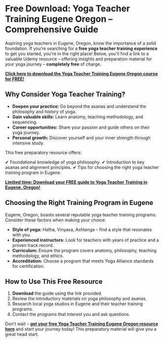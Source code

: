 # Free Download: Yoga Teacher Training Eugene Oregon – Comprehensive Guide

Aspiring yoga teachers in Eugene, Oregon, know the importance of a solid foundation. If you’re searching for a **free yoga teacher training experience** to get you started, you're in the right place! Below, you'll find a link to a valuable Udemy resource – offering insights and preparation material for your yoga journey – **completely free** of charge.

[**Click here to download the Yoga Teacher Training Eugene Oregon course for FREE!**](https://udemywork.com/yoga-teacher-training-eugene-oregon)

## Why Consider Yoga Teacher Training?

*   **Deepen your practice:** Go beyond the asanas and understand the philosophy and history of yoga.
*   **Gain valuable skills:** Learn anatomy, teaching methodology, and sequencing.
*   **Career opportunities:** Share your passion and guide others on their yoga journey.
*   **Personal growth:** Discover yourself and your inner strength through intensive study.

This free preparatory resource offers:

✔ Foundational knowledge of yoga philosophy.
✔ Introduction to key asanas and alignment principles.
✔ Tips for choosing the right yoga teacher training program in Eugene.

[**Limited time: Download your FREE guide to Yoga Teacher Training in Eugene, Oregon!**](https://udemywork.com/yoga-teacher-training-eugene-oregon)

## Choosing the Right Training Program in Eugene

Eugene, Oregon, boasts several reputable yoga teacher training programs. Consider these factors when making your choice:

*   **Style of yoga:** Hatha, Vinyasa, Ashtanga – find a style that resonates with you.
*   **Experienced instructors:** Look for teachers with years of practice and a proven track record.
*   **Curriculum:** Ensure the program covers anatomy, philosophy, teaching methodology, and ethics.
*   **Accreditation:** Choose a program that meets Yoga Alliance standards for certification.

## How to Use This Free Resource

1.  **Download** the guide using the link provided.
2.  Review the introductory materials on yoga philosophy and asanas.
3.  Research local yoga studios in Eugene and their teacher training programs.
4.  Contact the programs that interest you and ask questions.

Don't wait – **[get your free Yoga Teacher Training Eugene Oregon resource here](https://udemywork.com/yoga-teacher-training-eugene-oregon)** and start your journey today! This preparatory material will give you a great head start.
